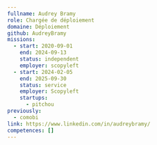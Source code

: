 ```yaml
---
fullname: Audrey Bramy
role: Chargée de déploiement
domaine: Déploiement
github: AudreyBramy
missions:
  - start: 2020-09-01
    end: 2024-09-13
    status: independent
    employer: scopyleft
  - start: 2024-02-05
    end: 2025-09-30
    status: service
    employer: Scopyleft
    startups:
      - pitchou
previously:
  - comobi
link: https://www.linkedin.com/in/audreybramy/
competences: []
---
```

